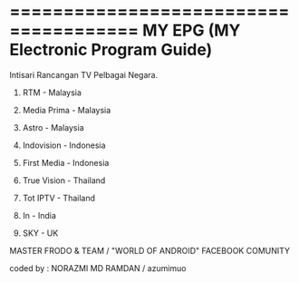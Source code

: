 ======================================
 MY EPG (MY Electronic Program Guide) 
======================================

Intisari Rancangan TV Pelbagai Negara.

1)  RTM           - Malaysia

2)  Media Prima   - Malaysia

3)  Astro         - Malaysia

4)  Indovision    - Indonesia

5)  First Media   - Indonesia

6)  True Vision   - Thailand

7)  Tot IPTV      - Thailand

8)  In            - India

9)  SKY           - UK


MASTER FRODO & TEAM / "WORLD OF ANDROID" FACEBOOK COMUNITY




coded by : NORAZMI MD RAMDAN / azumimuo


